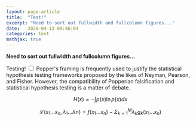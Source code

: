 ```yaml
---
layout: page-article
title:  "Test!"
excerpt: "Need to sort out fullwidth and fullcolumn figures..."
date:   2020-04-13 09:46:04
categories: test
mathjax: true
---
```


**Need to sort out fullwidth and fullcolumn figures...**

Testing! <label for="popper_stats" class="margin-toggle sidenote-number"></label><input type="checkbox" id="popper_stats" class="margin-toggle"/><span class="sidenote"> Popper's framing is frequently used to justify the statistical hypothesis testing frameworks proposed by the likes of Neyman, Pearson, and Fisher. However, the compatibility of Popperian falsification and statistical hypothesis testing is a matter of debate. </span>

$$H(x) = - \int p(x)\ln p(x)dx $$

$$\mathcal{L}(x_{1}\dots x_{n},\lambda_{1}\dots\lambda{n}) = f(x_{1}\dots x_{n}) - \Sigma_{k=1}^{M}\lambda_{k}g_{k}(x_{1}\dots x_{n})$$




<!---
bundle exec jekyll serve -w --baseurl=""
git add . && git commit -m "[...]" && git push origin master && rake
-->